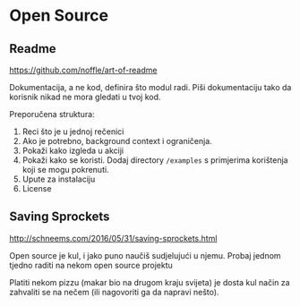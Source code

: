 # Open Source

## Readme

https://github.com/noffle/art-of-readme

Dokumentacija, a ne kod, definira što modul radi. Piši dokumentaciju tako da korisnik nikad ne mora gledati u tvoj kod.

Preporučena struktura:
1. Reci što je u jednoj rečenici
2. Ako je potrebno, background context i ograničenja.
3. Pokaži kako izgleda u akciji
4. Pokaži kako se koristi. Dodaj directory `/examples` s primjerima korištenja koji se mogu pokrenuti.
5. Upute za instalaciju
6. License

## Saving Sprockets

http://schneems.com/2016/05/31/saving-sprockets.html

Open source je kul, i jako puno naučiš sudjelujući u njemu. Probaj jednom tjedno raditi na nekom open source projektu

Platiti nekom pizzu (makar bio na drugom kraju svijeta) je dosta kul način za zahvaliti se na nečem (ili nagovoriti ga da napravi nešto).
